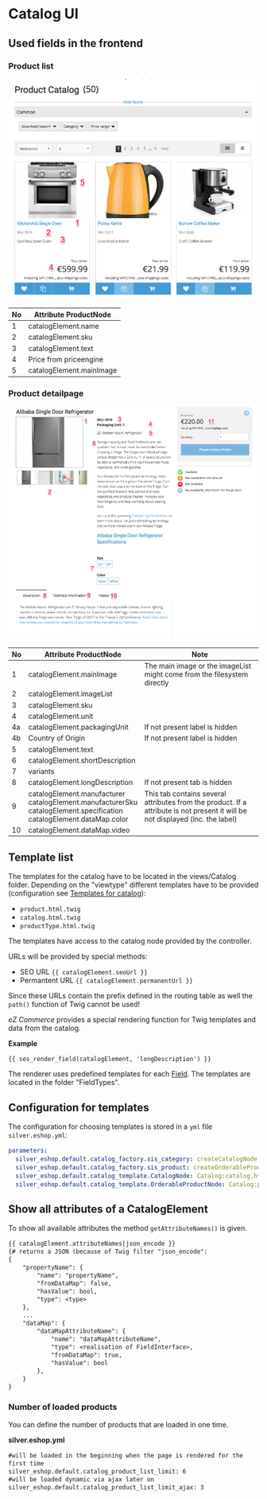 #  Catalog UI 

## Used fields in the frontend

### Product list

![](../../img/catalog_ui_1.png)

|No|Attribute ProductNode|
|--- |--- |
|1|catalogElement.name|
|2|catalogElement.sku|
|3|catalogElement.text|
|4|Price from priceengine|
|5|catalogElement.mainImage|

### Product detailpage

![](../../img/catalog_ui_2.png)

|No|Attribute ProductNode|Note|
|--- |--- |--- |
|1|catalogElement.mainImage|The main image or the imageList might come from the filesystem directly|
|2|catalogElement.imageList||
|3|catalogElement.sku||
|4|catalogElement.unit||
|4a|catalogElement.packagingUnit|If not present label is hidden|
|4b|Country of Origin|If not present label is hidden|
|5|catalogElement.text||
|6|catalogElement.shortDescription||
|7|variants||
|8|catalogElement.longDescription|If not present tab is hidden|
|9|catalogElement.manufacturer</br>catalogElement.manufacturerSku</br>catalogElement.specification</br>catalogElement.dataMap.color|This tab contains several attributes from the product. If a attribute is not present it will be not displayed (inc. the label)|
|10|catalogElement.dataMap.video||

## Template list

The templates for the catalog have to be located in the views/Catalog folder. Depending on the "viewtype" different templates have to be provided (configuration see [Templates for catalog](Templates-for-catalog_23560475.html)):

- `product.html.twig`
- `catalog.html.twig`
- `productType.html.twig`

The templates have access to the catalog node provided by the controller.

URLs will be provided by special methods:

- SEO URL `{{ catalogElement.seoUrl }}`
- Permantent URL `{{ catalogElement.permanentUrl }}`

Since these URLs contain the prefix defined in the routing table as well the `path()` function of Twig cannot be used\!

*eZ Commerce* provides a special rendering function for Twig templates and data from the catalog.

**Example**

``` 
{{ ses_render_field(catalogElement, 'longDescription') }}
```

The renderer uses predefined templates for each [Field](Fields-for-ecommerce-data_23560470.html). The templates are located in the folder "FieldTypes".

## Configuration for templates

The configuration for choosing templates is stored in a `yml` file `silver.eshop.yml`:

``` yaml
parameters:
  silver_eshop.default.catalog_factory.sis_category: createCatalogNode
  silver_eshop.default.catalog_factory.sis_product: createOrderableProductNode
  silver_eshop.default.catalog_template.CatalogNode: Catalog:catalog.html.twig
  silver_eshop.default.catalog_template.OrderableProductNode: Catalog:product.html.twig
```

## Show all attributes of a CatalogElement

To show all available attributes the method `getAttributeNames()` is given.

``` 
{{ catalogElement.attributeNames|json_encode }}
{# returns a JSON (because of Twig filter "json_encode":
{
    "propertyName": {
        "name": "propertyName",
        "fromDataMap": false,
        "hasValue": bool,
        "type": <type>
    },
    ...
    "dataMap": {
        "dataMapAttributeName": {
            "name": "dataMapAttributeName",
            "type": <realisation of FieldInterface>,
            "fromDataMap": true,
            "hasValue": bool
        },
    }
}
```

### Number of loaded products

You can define the number of products that are loaded in one time.

**silver.eshop.yml**

``` 
#will be loaded in the beginning when the page is rendered for the first time
silver_eshop.default.catalog_product_list_limit: 6
#will be loaded dynamic via ajax later on
silver_eshop.default.catalog_product_list_limit_ajax: 3 
```
